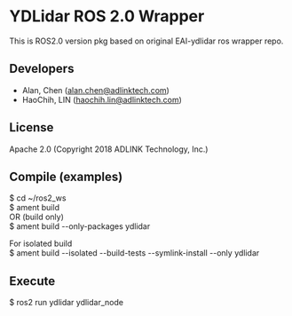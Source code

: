 # YDLidar ROS 2.0 Wrapper   
This is ROS2.0 version pkg based on original EAI-ydlidar ros wrapper repo.  

## Developers  
* Alan, Chen (alan.chen@adlinktech.com)  
* HaoChih, LIN (haochih.lin@adlinktech.com)  

## License  
Apache 2.0 (Copyright 2018 ADLINK Technology, Inc.)  
  
## Compile (examples)      
$ cd ~/ros2_ws  
$ ament build  
OR (build only)  
$ ament build --only-packages ydlidar  

For isolated build  
$ ament build --isolated --build-tests --symlink-install --only ydlidar  

## Execute
$ ros2 run ydlidar ydlidar_node  
